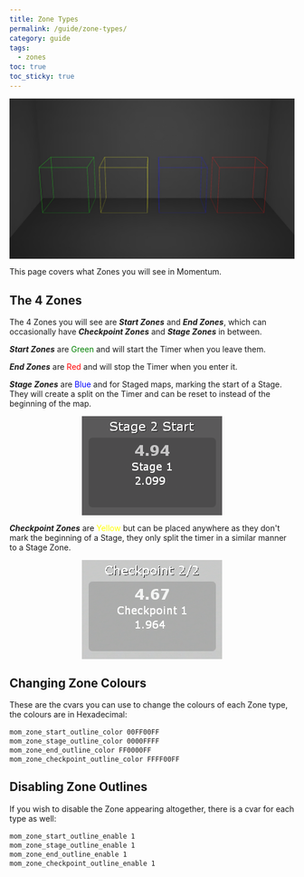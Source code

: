 ```yaml
---
title: Zone Types
permalink: /guide/zone-types/
category: guide
tags:
  - zones
toc: true
toc_sticky: true
---
```

<img src="/assets/images/guide_headers/guide_zone_colours.jpg" alt="Zone Guide" style="display: block; margin: auto;">

This page covers what Zones you will see in Momentum.
## The 4 Zones
The 4 Zones you will see are ***Start Zones*** and ***End Zones***, which can occasionally have ***Checkpoint Zones*** and ***Stage Zones*** in between.

***Start Zones*** are <span style="color:green">Green</span> and will start the Timer when you leave them.  

***End Zones*** are <span style="color:red">Red</span> and will stop the Timer when you enter it.  

***Stage Zones*** are <span style="color:blue">Blue</span> and for Staged maps, marking the start of a Stage.
They will create a split on the Timer and can be reset to instead of the beginning of the map.  

<img src="/assets/images/zone_type_guide/stage_timer.png" alt="Stage Timer" style="display: block; margin: auto;">

***Checkpoint Zones*** are <span style="color:yellow">Yellow</span> but can be placed anywhere as they don't mark the beginning of a Stage, they only split the timer in a similar manner to a Stage Zone.

<img src="/assets/images/zone_type_guide/checkpoint_timer.png" alt="Checkpoint Timer" style="display: block; margin: auto;">

## Changing Zone Colours
These are the cvars you can use to change the colours of each Zone type, the colours are in Hexadecimal:  
```
mom_zone_start_outline_color 00FF00FF
mom_zone_stage_outline_color 0000FFFF
mom_zone_end_outline_color FF0000FF
mom_zone_checkpoint_outline_color FFFF00FF
```

## Disabling Zone Outlines
If you wish to disable the Zone appearing altogether, there is a cvar for each type as well:  
```
mom_zone_start_outline_enable 1
mom_zone_stage_outline_enable 1
mom_zone_end_outline_enable 1
mom_zone_checkpoint_outline_enable 1
```